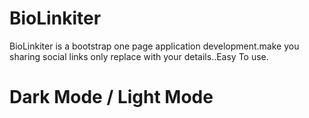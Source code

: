 # BioLinkiter
BioLinkiter is a bootstrap one page application development.make you sharing social links only replace with your details..Easy To use.

# Dark Mode / Light Mode

